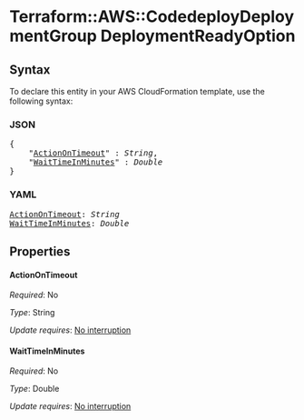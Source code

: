 # Terraform::AWS::CodedeployDeploymentGroup DeploymentReadyOption

## Syntax

To declare this entity in your AWS CloudFormation template, use the following syntax:

### JSON

<pre>
{
    "<a href="#actionontimeout" title="ActionOnTimeout">ActionOnTimeout</a>" : <i>String</i>,
    "<a href="#waittimeinminutes" title="WaitTimeInMinutes">WaitTimeInMinutes</a>" : <i>Double</i>
}
</pre>

### YAML

<pre>
<a href="#actionontimeout" title="ActionOnTimeout">ActionOnTimeout</a>: <i>String</i>
<a href="#waittimeinminutes" title="WaitTimeInMinutes">WaitTimeInMinutes</a>: <i>Double</i>
</pre>

## Properties

#### ActionOnTimeout

_Required_: No

_Type_: String

_Update requires_: [No interruption](https://docs.aws.amazon.com/AWSCloudFormation/latest/UserGuide/using-cfn-updating-stacks-update-behaviors.html#update-no-interrupt)

#### WaitTimeInMinutes

_Required_: No

_Type_: Double

_Update requires_: [No interruption](https://docs.aws.amazon.com/AWSCloudFormation/latest/UserGuide/using-cfn-updating-stacks-update-behaviors.html#update-no-interrupt)

